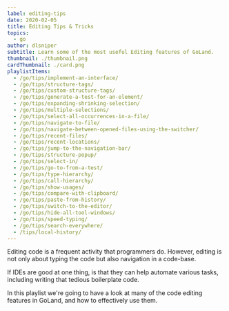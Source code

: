 ```yaml
---
label: editing-tips
date: 2020-02-05
title: Editing Tips & Tricks
topics:
  - go
author: dlsniper
subtitle: Learn some of the most useful Editing features of GoLand.
thumbnail: ./thumbnail.png
cardThumbnail: ./card.png
playlistItems:
  - /go/tips/implement-an-interface/
  - /go/tips/structure-tags/
  - /go/tips/custom-structure-tags/
  - /go/tips/generate-a-test-for-an-element/
  - /go/tips/expanding-shrinking-selection/
  - /go/tips/multiple-selections/
  - /go/tips/select-all-occurrences-in-a-file/
  - /go/tips/navigate-to-file/
  - /go/tips/navigate-between-opened-files-using-the-switcher/
  - /go/tips/recent-files/
  - /go/tips/recent-locations/
  - /go/tips/jump-to-the-navigation-bar/
  - /go/tips/structure-popup/
  - /go/tips/select-in/
  - /go/tips/go-to-from-a-test/
  - /go/tips/type-hierarchy/
  - /go/tips/call-hierarchy/
  - /go/tips/show-usages/
  - /go/tips/compare-with-clipboard/
  - /go/tips/paste-from-history/
  - /go/tips/switch-to-the-editor/
  - /go/tips/hide-all-tool-windows/
  - /go/tips/speed-typing/
  - /go/tips/search-everywhere/
  - /tips/local-history/
---
```


Editing code is a frequent activity that programmers do. However, editing is not
only about typing the code but also navigation in a code-base.

If IDEs are good at one thing, is that they can help automate various
tasks, including writing that tedious boilerplate code.

In this playlist we're going to have a look at many of the code editing
features in GoLand, and how to effectively use them.
